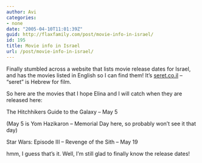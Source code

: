 ```yaml
---
author: Avi
categories:
- none
date: "2005-04-10T11:01:39Z"
guid: http://flaxfamily.com/post/movie-info-in-israel/
id: 195
title: Movie info in Israel
url: /post/movie-info-in-israel/
---
```

Finally stumbled across a website that lists movie release dates for Israel, and has the movies listed in English so I can find them! It&#8217;s [seret.co.il](http://seret.co.il/) &#8211; &#8220;seret&#8221; is Hebrew for film.

So here are the movies that I hope Elina and I will catch when they are released here:

The Hitchhikers Guide to the Galaxy &#8211; May 5
  
(May 5 is Yom Hazikaron &#8211; Memorial Day here, so probably won&#8217;t see it that day)

Star Wars: Episode III &#8211; Revenge of the Sith &#8211; May 19

hmm, I guess that&#8217;s it. Well, I&#8217;m still glad to finally know the release dates!